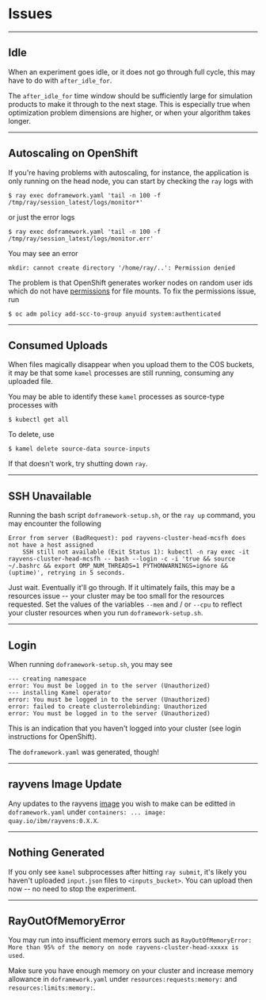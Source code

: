 <!--
# Copyright IBM Corporation 2022
#
# Licensed under the Apache License, Version 2.0 (the "License");
# you may not use this file except in compliance with the License.
# You may obtain a copy of the License at
#
#     http://www.apache.org/licenses/LICENSE-2.0
#
# Unless required by applicable law or agreed to in writing, software
# distributed under the License is distributed on an "AS IS" BASIS,
# WITHOUT WARRANTIES OR CONDITIONS OF ANY KIND, either express or implied.
# See the License for the specific language governing permissions and
# limitations under the License.
-->

# Issues

---------------

## Idle

When an experiment goes idle, or it does not go through full cycle, this may have to do with `after_idle_for`. 

The `after_idle_for` time window should be sufficiently large for simulation products to make it through to the next stage. This is especially true when optimization problem dimensions are higher, or when your algorithm takes longer.

---------------

## Autoscaling on OpenShift
 
If you're having problems with autoscaling, for instance, the application is only running on the head node, you can start by checking the `ray` logs with
```
$ ray exec doframework.yaml 'tail -n 100 -f /tmp/ray/session_latest/logs/monitor*'
```
or just the error logs
```
$ ray exec doframework.yaml 'tail -n 100 -f /tmp/ray/session_latest/logs/monitor.err'
```
You may see an error
```
mkdir: cannot create directory '/home/ray/..': Permission denied
```
The problem is that OpenShift generates worker nodes on random user ids which do not have [permissions](https://docs.openshift.com/container-platform/3.11/admin_guide/manage_scc.html#enable-dockerhub-images-that-require-root) for file mounts. To fix the permissions issue, run
```
$ oc adm policy add-scc-to-group anyuid system:authenticated
```

---------------

## Consumed Uploads

When files magically disappear when you upload them to the COS buckets, it may be that some `kamel` processes are still running, consuming any uploaded file. 

You may be able to identify these `kamel` processes as source-type processes with
```
$ kubectl get all
```
To delete, use
```
$ kamel delete source-data source-inputs 
```
If that doesn't work, try shutting down `ray`.

---------------

## SSH Unavailable

Running the bash script `doframework-setup.sh`, or the `ray up` command, you may encounter the following 
```
Error from server (BadRequest): pod rayvens-cluster-head-mcsfh does not have a host assigned
    SSH still not available (Exit Status 1): kubectl -n ray exec -it rayvens-cluster-head-mcsfh -- bash --login -c -i 'true && source ~/.bashrc && export OMP_NUM_THREADS=1 PYTHONWARNINGS=ignore && (uptime)', retrying in 5 seconds.
```
Just wait. Eventually it'll go through. If it ultimately fails, this may be a resources issue -- your cluster may be too small for the resources requested. Set the values of the variables `--mem` and / or `--cpu` to reflect your cluster resources when you run `doframework-setup.sh`.

---------------

## Login

When running `doframework-setup.sh`, you may see
```
--- creating namespace
error: You must be logged in to the server (Unauthorized)
--- installing Kamel operator
error: You must be logged in to the server (Unauthorized)
error: failed to create clusterrolebinding: Unauthorized
error: You must be logged in to the server (Unauthorized)
```
This is an indication that you haven't logged into your cluster (see login instructions for OpenShift). 

The `doframework.yaml` was generated, though!

---------------

## rayvens Image Update

Any updates to the rayvens [image](https://quay.io/repository/ibm/rayvens?tab=tags) you wish to make can be editted in `doframework.yaml` under `containers: ... image: quay.io/ibm/rayvens:0.X.X`.

---------------

## Nothing Generated

If you only see `kamel` subprocesses after hitting `ray submit`, it's likely you haven't uploaded `input.json` files to `<inputs_bucket>`. You can upload then now -- no need to stop the experiment.

---------------

## RayOutOfMemoryError

You may run into insufficient memory errors such as `RayOutOfMemoryError: More than 95% of the memory on node rayvens-cluster-head-xxxxx is used`. 

Make sure you have enough memory on your cluster and increase memory allowance in `doframework.yaml` under `resources:requests:memory:` and `resources:limits:memory:`.

